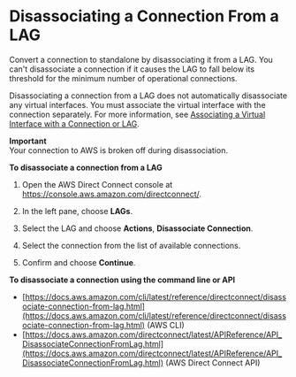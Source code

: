 # Disassociating a Connection From a LAG<a name="disassociate-connection-from-lag"></a>

Convert a connection to standalone by disassociating it from a LAG\. You can't disassociate a connection if it causes the LAG to fall below its threshold for the minimum number of operational connections\.

Disassociating a connection from a LAG does not automatically disassociate any virtual interfaces\. You must associate the virtual interface with the connection separately\. For more information, see [Associating a Virtual Interface with a Connection or LAG](associate-vif.md)\.

**Important**  
Your connection to AWS is broken off during disassociation\.

**To disassociate a connection from a LAG**

1. Open the AWS Direct Connect console at [https://console\.aws\.amazon\.com/directconnect/](https://console.aws.amazon.com/directconnect/)\.

1. In the left pane, choose **LAGs**\.

1. Select the LAG and choose **Actions**, **Disassociate Connection**\.

1. Select the connection from the list of available connections\.

1. Confirm and choose **Continue**\.

**To disassociate a connection using the command line or API**
+ [https://docs.aws.amazon.com/cli/latest/reference/directconnect/disassociate-connection-from-lag.html](https://docs.aws.amazon.com/cli/latest/reference/directconnect/disassociate-connection-from-lag.html) \(AWS CLI\)
+ [https://docs.aws.amazon.com/directconnect/latest/APIReference/API_DisassociateConnectionFromLag.html](https://docs.aws.amazon.com/directconnect/latest/APIReference/API_DisassociateConnectionFromLag.html) \(AWS Direct Connect API\)